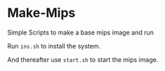 # Make-Mips
Simple Scripts to make a base mips image and run

Run `ins.sh` to install the system.

And thereafter use `start.sh` to start the mips image.
